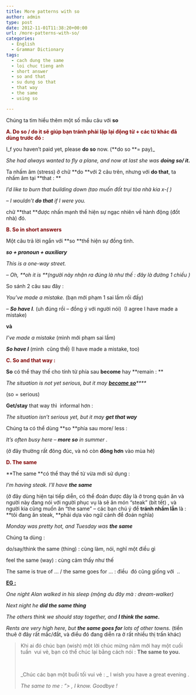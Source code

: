 ```yaml
---
title: More patterns with so
author: admin
type: post
date: 2012-11-01T11:38:20+00:00
url: /more-patterns-with-so/
categories:
  - English
  - Grammar Dictionary
tags:
  - cach dung the same
  - loi chuc tieng anh
  - short answer
  - so and that
  - su dung so that
  - that way
  - the same
  - using so

---
```

Chúng ta tìm hiểu thêm một số mẫu câu với **so**

<span style="color: #800000;"><strong>A. Do so / do it sẽ giúp bạn tránh phải lặp lại động từ + các từ khác đã dùng trước đó :</strong></span>

I_f you haven&#8217;t paid yet, please **do so** now. (**do so **= pay)_

_She had always wanted to fly a plane, and now at last she was **doing so/ it.**_

Ta nhấm âm (stress) ở chữ **do **với 2 câu trên, nhưng với **do that**, ta nhấm âm tại **that : **

_I&#8217;d like to burn that building down (tao muốn đốt trụi tòa nhà kia x-( )_

_&#8211; I wouldn&#8217;t **do that** if I were you._

chữ **that **được nhấn mạnh thể hiện sự ngạc nhiên về hành động (đốt nhà) đó.

<span style="color: #800000;"><strong>B. So in short answers </strong></span>

Một câu trả lời ngắn với **so **thể hiện sự đồng tình.

**_so + pronoun + auxiliary_**

_This is a one-way street._

_&#8211; Oh, **oh it is **(người này nhận ra đúng là như thế : đây là đường 1 chiều )_

So sánh 2 câu sau đây :

_You&#8217;ve made a mistake._ (bạn mới phạm 1 sai lầm rồi đấy)

_&#8211; **So have I**._ (uh đúng rồi &#8211; đồng ý với người nói)  (I agree I have made a mistake)

**và**

_I&#8217;ve made a mistake_ (mình mới phạm sai lầm)

**_So have I_** (mình  cũng thế) (I have made a mistake, too)

<span style="color: #800000;"><strong>C. So and that way :</strong></span>

**So** có thể thay thế cho tính từ phía sau **become** hay **remain : **

_The situation is not yet serious, but it may <span style="text-decoration: underline;"><strong>become so</strong></span>****_

(so = serious)

**Get/stay** that way thì  informal hơn :

_The situation isn&#8217;t serious yet, but it may **get that way**_

Chúng ta có thể dùng **so **phía sau more/ less :

_It&#8217;s often busy here &#8211; **more so** in summer ._

(ở đây thường rất đông đúc, và nó còn **đông hơn** vào mùa hè)

<span style="color: #800000;"><strong>D. The same </strong></span>

**The same **có thể thay thế từ vừa mới sử dụng :

_I&#8217;m having steak. I&#8217;ll have **the same**_

(ở đây dùng hiện tại tiếp diễn, có thể đoán được đây là ở trong quán ăn và người này đang nói với người phục vụ là sẽ ăn món &#8220;steak&#8221; (bít tết) , và người kia cũng muốn ăn &#8220;the same&#8221; &#8211; các bạn chú ý để **tránh nhầm lẫn** là : **tôi đang ăn steak, **phải dựa vào ngữ cảnh để đoán nghĩa)

_Monday was pretty hot, and Tuesday was **the same**_

Chúng ta dùng :

do/say/think the same (thing) : cùng làm, nói, nghĩ một điều gì

feel the same (way) : cùng cảm thấy như thế

The same is true of &#8230; / the same goes for &#8230; : điều  đó cũng giống với  ..

<span style="text-decoration: underline;"><strong>EG :</strong></span>

_One night Alan walked in his sleep (mộng du đây mà : dream-walker)_

_Next night he **did the same thing**_

_The others think we should stay together, and **I think the same.**_

_Rents are very high here, but **the same goes for** lots of other towns._ (tiền thuê ở đây rất mắc/đắt, và điều đó đang diễn ra ở rất nhiều thị trấn khác)

> Khi ai đó chúc bạn (wish) một lời chúc mừng năm mới hay một cuối tuần  vui vẻ, bạn có thể chúc lại bằng cách nói : **The same to you.**
> 
> &nbsp;
> 
> _Chúc các bạn một buổi tối vui vẻ : _ I wish you have a great evening .
> 
> _The same to me : &#8221;> , I know. Goodbye !_
